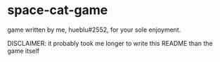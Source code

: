 # space-cat-game

game written by me, hueblu#2552, for your sole enjoyment.

DISCLAIMER:
it probably took me longer to write this README than the game itself 
